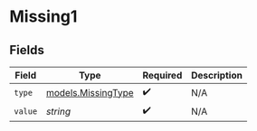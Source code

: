 # Missing1


## Fields

| Field                                          | Type                                           | Required                                       | Description                                    |
| ---------------------------------------------- | ---------------------------------------------- | ---------------------------------------------- | ---------------------------------------------- |
| `type`                                         | [models.MissingType](../models/missingtype.md) | :heavy_check_mark:                             | N/A                                            |
| `value`                                        | *string*                                       | :heavy_check_mark:                             | N/A                                            |